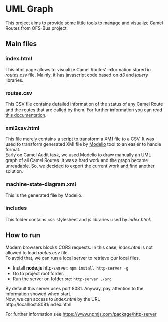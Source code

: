 # UML Graph
This project aims to provide some little tools to manage and visualize Camel Routes from OFS-Bus project.

## Main files

### index.html
This html page allows to visualize Camel Routes' information stored in _routes.csv_ file.
Mainly, it has javascript code based on _d3_ and _jquery_ libraries.

### routes.csv
This CSV file contains detailed information of the status of any Camel Route and the routes that are called by them.
For further information you can read [this documentation](https://confluence.seb.com/display/DW/Camel+Audit).

### xmi2csv.html
This file merely contains a script to transform a XMI file to a CSV. It was used to transform generated XMI file by
[Modelio](https://www.modelio.org/) tool to an easier to handle format.  
Early on Camel Audit task, we used Modelio to draw manually an UML graph of all Camel Routes. It was a hard work and
the graph became unreadable. So, we decided to export the current work and find another solution.

### machine-state-diagram.xmi
This is the generated file by Modelio.

### includes
This folder contains _css_ stylesheet and _js_ libraries used by _index.html_.

## How to run
Modern browsers blocks CORS requests. In this case, _index.html_ is not allowed to load _routes.csv_ file.  
To avoid that, we can run a local server to retrieve our local files.

* Install **node.js** http-server: `npm install http-server -g`
* Go to project root folder.
* Run the server on folder _src_: `http-server ./src`

By default this server uses port 8081. Anyway, pay attention to the information showed when start.  
Now, we can access to _index.html_ by the URL http://localhost:8081/index.html

For further information see https://www.npmjs.com/package/http-server
